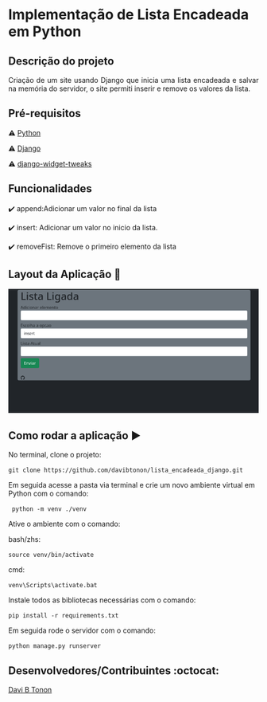 # Implementação de Lista Encadeada em Python

## Descrição do projeto 

<p align="justify">
Criação de um site usando Django que inicia uma lista encadeada e salvar na memória do servidor, o site permiti inserir e remove os valores da lista.
</p>


## Pré-requisitos

:warning: [Python](https://www.python.org/)

:warning: [Django](https://www.djangoproject.com/)

:warning: [django-widget-tweaks](https://pypi.org/project/django-widget-tweaks/)


## Funcionalidades

:heavy_check_mark: append:Adicionar um valor no final da lista

:heavy_check_mark: insert: Adicionar um valor no inicio da lista.

:heavy_check_mark: removeFist: Remove o primeiro elemento da lista

## Layout da Aplicação :dash:

![Pagina da Aplicação](/menu.png)

## Como rodar a aplicação :arrow_forward:

No terminal, clone o projeto: 

```
git clone https://github.com/davibtonon/lista_encadeada_django.git
```

Em seguida acesse a pasta via terminal e crie um novo ambiente virtual em Python com o comando:

```
 python -m venv ./venv
```

Ative o ambiente com o comando:

bash/zhs: 
```
source venv/bin/activate  
```
cmd:
```
venv\Scripts\activate.bat
```

Instale todos as bibliotecas necessárias com o comando:

```
pip install -r requirements.txt 
```

Em seguida rode o servidor com o comando:
```
python manage.py runserver
```

## Desenvolvedores/Contribuintes :octocat:
[Davi B Tonon](https://github.com/davibtonon)
